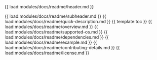<!-- ⚠️ This README has been generated from the file(s) "./.modules/docs/blueprint-readme.md" ⚠️-->{{ load:modules/docs/readme/header.md }}
{{ load:modules/docs/readme/subheader.md }}
{{ load:modules/docs/readme/quick-description.md }}
{{ template:toc }}
{{ load:modules/docs/readme/overview.md }}
{{ load:modules/docs/readme/supported-os.md }}
{{ load:modules/docs/readme/dependencies.md }}
{{ load:modules/docs/readme/example.md }}
{{ load:modules/docs/readme/contributing-details.md }}
{{ load:modules/docs/readme/license.md }}
